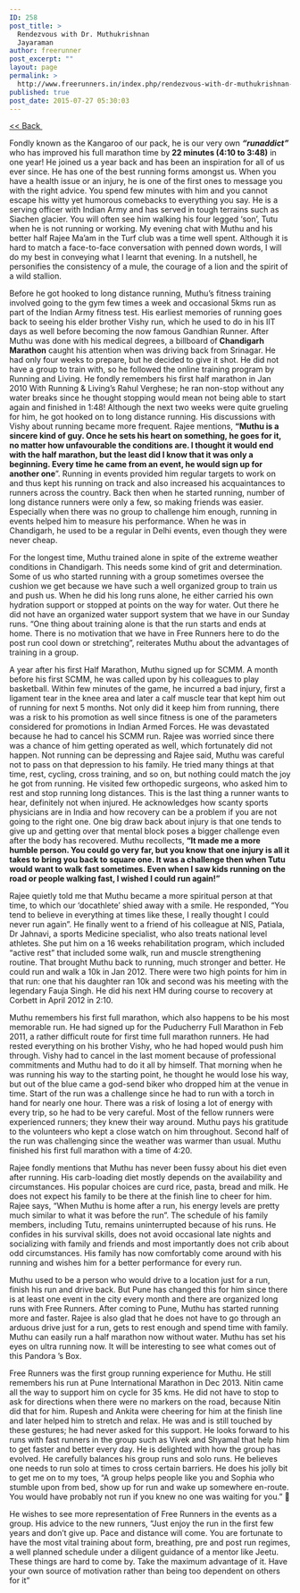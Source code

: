 ```yaml
---
ID: 258
post_title: >
  Rendezvous with Dr. Muthukrishnan
  Jayaraman
author: freerunner
post_excerpt: ""
layout: page
permalink: >
  http://www.freerunners.in/index.php/rendezvous-with-dr-muthukrishnan-jayaraman/
published: true
post_date: 2015-07-27 05:30:03
---
```

<div class="container">

<a href="http://www.freerunners.in/index.php/stories-2/">&lt;&lt; Back </a>

Fondly known as the Kangaroo of our pack, he is our very own <em><strong>“runaddict”</strong></em> who has improved his full marathon time by<strong> 22 minutes (4:10 to 3:48)</strong> in one year! He joined us a year back and has been an inspiration for all of us ever since. He has one of the best running forms amongst us. When you have a health issue or an injury, he is one of the first ones to message you with the right advice. You spend few minutes with him and you cannot escape his witty yet humorous comebacks to everything you say. He is a serving officer with Indian Army and has served in tough terrains such as Siachen glacier. You will often see him walking his four legged ‘son’, Tutu when he is not running or working. My evening chat with Muthu and his better half Rajee Ma’am in the Turf club was a time well spent. Although it is hard to match a face-to-face conversation with penned down words, I will do my best in conveying what I learnt that evening. In a nutshell, he personifies the consistency of a mule, the courage of a lion and the spirit of a wild stallion.

Before he got hooked to long distance running, Muthu’s fitness training involved going to the gym few times a week and occasional 5kms run as part of the Indian Army fitness test. His earliest memories of running goes back to seeing his elder brother Vishy run, which he used to do in his IIT days as well before becoming the now famous Gandhian Runner. After Muthu was done with his medical degrees, a billboard of<strong> Chandigarh Marathon</strong> caught his attention when was driving back from Srinagar. He had only four weeks to prepare, but he decided to give it shot. He did not have a group to train with, so he followed the online training program by Running and Living. He fondly remembers his first half marathon in Jan 2010 With Running &amp; Living’s Rahul Verghese; he ran non-stop without any water breaks since he thought stopping would mean not being able to start again and finished in 1:48! Although the next two weeks were quite grueling for him, he got hooked on to long distance running. His discussions with Vishy about running became more frequent. Rajee mentions, <strong>“Muthu is a sincere kind of guy. Once he sets his heart on something, he goes for it, no matter how unfavourable the conditions are. I thought it would end with the half marathon, but the least did I know that it was only a beginning. Every time he came from an event, he would sign up for another one</strong>”. Running in events provided him regular targets to work on and thus kept his running on track and also increased his acquaintances to runners across the country. Back then when he started running, number of long distance runners were only a few, so making friends was easier. Especially when there was no group to challenge him enough, running in events helped him to measure his performance. When he was in Chandigarh, he used to be a regular in Delhi events, even though they were never cheap.

For the longest time, Muthu trained alone in spite of the extreme weather conditions in Chandigarh. This needs some kind of grit and determination. Some of us who started running with a group sometimes oversee the cushion we get because we have such a well organized group to train us and push us. When he did his long runs alone, he either carried his own hydration support or stopped at points on the way for water. Out there he did not have an organized water support system that we have in our Sunday runs. “One thing about training alone is that the run starts and ends at home. There is no motivation that we have in Free Runners here to do the post run cool down or stretching”, reiterates Muthu about the advantages of training in a group.

A year after his first Half Marathon, Muthu signed up for SCMM. A month before his first SCMM, he was called upon by his colleagues to play basketball. Within few minutes of the game, he incurred a bad injury, first a ligament tear in the knee area and later a calf muscle tear that kept him out of running for next 5 months. Not only did it keep him from running, there was a risk to his promotion as well since fitness is one of the parameters considered for promotions in Indian Armed Forces. He was devastated because he had to cancel his SCMM run. Rajee was worried since there was a chance of him getting operated as well, which fortunately did not happen. Not running can be depressing and Rajee said, Muthu was careful not to pass on that depression to his family. He tried many things at that time, rest, cycling, cross training, and so on, but nothing could match the joy he got from running. He visited few orthopedic surgeons, who asked him to rest and stop running long distances. This is the last thing a runner wants to hear, definitely not when injured. He acknowledges how scanty sports physicians are in India and how recovery can be a problem if you are not going to the right one. One big draw back about injury is that one tends to give up and getting over that mental block poses a bigger challenge even after the body has recovered. Muthu recollects, <strong>“It made me a more humble person. You could go very far, but you know that one injury is all it takes to bring you back to square one. It was a challenge then when Tutu would want to walk fast sometimes. Even when I saw kids running on the road or people walking fast, I wished I could run again!”</strong>

Rajee quietly told me that Muthu became a more spiritual person at that time, to which our ‘docathlete’ shied away with a smile. He responded, “You tend to believe in everything at times like these, I really thought I could never run again”. He finally went to a friend of his colleague at NIS, Patiala, Dr Jahnavi, a sports Medicine specialist, who also treats national level athletes. She put him on a 16 weeks rehabilitation program, which included “active rest” that included some walk, run and muscle strengthening routine. That brought Muthu back to running, much stronger and better. He could run and walk a 10k in Jan 2012. There were two high points for him in that run: one that his daughter ran 10k and second was his meeting with the legendary Fauja Singh. He did his next HM during course to recovery at Corbett in April 2012 in 2:10.

Muthu remembers his first full marathon, which also happens to be his most memorable run. He had signed up for the Puducherry Full Marathon in Feb 2011, a rather difficult route for first time full marathon runners. He had rested everything on his brother Vishy, who he had hoped would push him through. Vishy had to cancel in the last moment because of professional commitments and Muthu had to do it all by himself. That morning when he was running his way to the starting point, he thought he would lose his way, but out of the blue came a god-send biker who dropped him at the venue in time. Start of the run was a challenge since he had to run with a torch in hand for nearly one hour. There was a risk of losing a lot of energy with every trip, so he had to be very careful. Most of the fellow runners were experienced runners; they knew their way around. Muthu pays his gratitude to the volunteers who kept a close watch on him throughout. Second half of the run was challenging since the weather was warmer than usual. Muthu finished his first full marathon with a time of 4:20.

Rajee fondly mentions that Muthu has never been fussy about his diet even after running. His carb-loading diet mostly depends on the availability and circumstances. His popular choices are curd rice, pasta, bread and milk. He does not expect his family to be there at the finish line to cheer for him. Rajee says, “When Muthu is home after a run, his energy levels are pretty much similar to what it was before the run”. The schedule of his family members, including Tutu, remains uninterrupted because of his runs. He confides in his survival skills, does not avoid occasional late nights and socializing with family and friends and most importantly does not crib about odd circumstances. His family has now comfortably come around with his running and wishes him for a better performance for every run.

Muthu used to be a person who would drive to a location just for a run, finish his run and drive back. But Pune has changed this for him since there is at least one event in the city every month and there are organized long runs with Free Runners. After coming to Pune, Muthu has started running more and faster. Rajee is also glad that he does not have to go through an arduous drive just for a run, gets to rest enough and spend time with family. Muthu can easily run a half marathon now without water. Muthu has set his eyes on ultra running now. It will be interesting to see what comes out of this Pandora ’s Box.

Free Runners was the first group running experience for Muthu. He still remembers his run at Pune International Marathon in Dec 2013. Nitin came all the way to support him on cycle for 35 kms. He did not have to stop to ask for directions when there were no markers on the road, because Nitin did that for him. Rupesh and Ankita were cheering for him at the finish line and later helped him to stretch and relax. He was and is still touched by these gestures; he had never asked for this support. He looks forward to his runs with fast runners in the group such as Vivek and Shyamal that help him to get faster and better every day. He is delighted with how the group has evolved. He carefully balances his group runs and solo runs. He believes one needs to run solo at times to cross certain barriers. He does his jolly bit to get me on to my toes, “A group helps people like you and Sophia who stumble upon from bed, show up for run and wake up somewhere en-route. You would have probably not run if you knew no one was waiting for you.” 

He wishes to see more representation of Free Runners in the events as a group. His advice to the new runners, “Just enjoy the run in the first few years and don’t give up. Pace and distance will come. You are fortunate to have the most vital training about form, breathing, pre and post run regimes, a well planned schedule under a diligent guidance of a mentor like Jeetu. These things are hard to come by. Take the maximum advantage of it. Have your own source of motivation rather than being too dependent on others for it”
<a href="http://www.darshtechnosoft.com/newrunner/index.php/stories-2/ ‎">
</a>

</div>